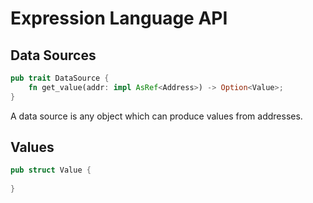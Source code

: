 # Expression Language API

## Data Sources

```rust
pub trait DataSource {
    fn get_value(addr: impl AsRef<Address>) -> Option<Value>;
}
```

A data source is any object which can produce values from addresses.

## Values

```rust
pub struct Value {
    
}
```